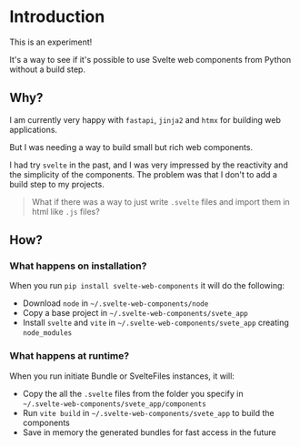 # Introduction

This is an experiment!

It's a way to see if it's possible to use Svelte web components from Python without a build step.

## Why?

I am currently very happy with `fastapi`, `jinja2` and `htmx` for building web applications.

But I was needing a way to build small but rich web components.

I had try `svelte` in the past, and I was very impressed by the reactivity and the simplicity of the components.
The problem was that I don't to add a build step to my projects.

> What if there was a way to just write `.svelte` files and import them in html like `.js` files?

## How?

### What happens on installation?

When you run `pip install svelte-web-components` it will do the following:

* Download `node` in `~/.svelte-web-components/node`
* Copy a base project in `~/.svelte-web-components/svete_app`
* Install `svelte` and `vite` in `~/.svelte-web-components/svete_app` creating `node_modules`

### What happens at runtime?

When you run initiate Bundle or SvelteFiles instances, it will:

* Copy the all the `.svelte` files from the folder you specify in <br/> `~/.svelte-web-components/svete_app/components`
* Run `vite build` in `~/.svelte-web-components/svete_app` to build the components
* Save in memory the generated bundles for fast access in the future

